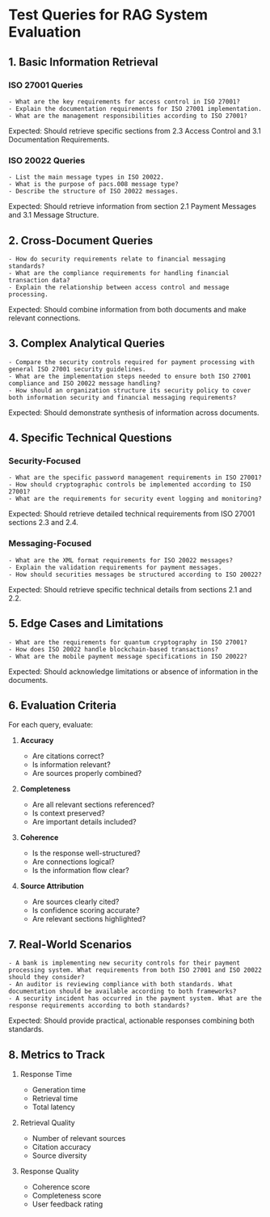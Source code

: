 # Test Queries for RAG System Evaluation

## 1. Basic Information Retrieval

### ISO 27001 Queries
```plaintext
- What are the key requirements for access control in ISO 27001?
- Explain the documentation requirements for ISO 27001 implementation.
- What are the management responsibilities according to ISO 27001?
```
Expected: Should retrieve specific sections from 2.3 Access Control and 3.1 Documentation Requirements.

### ISO 20022 Queries
```plaintext
- List the main message types in ISO 20022.
- What is the purpose of pacs.008 message type?
- Describe the structure of ISO 20022 messages.
```
Expected: Should retrieve information from section 2.1 Payment Messages and 3.1 Message Structure.

## 2. Cross-Document Queries

```plaintext
- How do security requirements relate to financial messaging standards?
- What are the compliance requirements for handling financial transaction data?
- Explain the relationship between access control and message processing.
```
Expected: Should combine information from both documents and make relevant connections.

## 3. Complex Analytical Queries

```plaintext
- Compare the security controls required for payment processing with general ISO 27001 security guidelines.
- What are the implementation steps needed to ensure both ISO 27001 compliance and ISO 20022 message handling?
- How should an organization structure its security policy to cover both information security and financial messaging requirements?
```
Expected: Should demonstrate synthesis of information across documents.

## 4. Specific Technical Questions

### Security-Focused
```plaintext
- What are the specific password management requirements in ISO 27001?
- How should cryptographic controls be implemented according to ISO 27001?
- What are the requirements for security event logging and monitoring?
```
Expected: Should retrieve detailed technical requirements from ISO 27001 sections 2.3 and 2.4.

### Messaging-Focused
```plaintext
- What are the XML format requirements for ISO 20022 messages?
- Explain the validation requirements for payment messages.
- How should securities messages be structured according to ISO 20022?
```
Expected: Should retrieve specific technical details from sections 2.1 and 2.2.

## 5. Edge Cases and Limitations

```plaintext
- What are the requirements for quantum cryptography in ISO 27001?
- How does ISO 20022 handle blockchain-based transactions?
- What are the mobile payment message specifications in ISO 20022?
```
Expected: Should acknowledge limitations or absence of information in the documents.

## 6. Evaluation Criteria

For each query, evaluate:

1. **Accuracy**
   - Are citations correct?
   - Is information relevant?
   - Are sources properly combined?

2. **Completeness**
   - Are all relevant sections referenced?
   - Is context preserved?
   - Are important details included?

3. **Coherence**
   - Is the response well-structured?
   - Are connections logical?
   - Is the information flow clear?

4. **Source Attribution**
   - Are sources clearly cited?
   - Is confidence scoring accurate?
   - Are relevant sections highlighted?

## 7. Real-World Scenarios

```plaintext
- A bank is implementing new security controls for their payment processing system. What requirements from both ISO 27001 and ISO 20022 should they consider?
- An auditor is reviewing compliance with both standards. What documentation should be available according to both frameworks?
- A security incident has occurred in the payment system. What are the response requirements according to both standards?
```
Expected: Should provide practical, actionable responses combining both standards.

## 8. Metrics to Track

1. Response Time
   - Generation time
   - Retrieval time
   - Total latency

2. Retrieval Quality
   - Number of relevant sources
   - Citation accuracy
   - Source diversity

3. Response Quality
   - Coherence score
   - Completeness score
   - User feedback rating